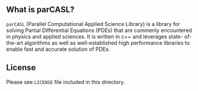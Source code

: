 What is parCASL? 
--- 

`parCASL` (Parallel Computational Applied Science Library) is a library for
solving Partial Differential Equations (PDEs) that are commenly encountered in
physics and applied sciences. It is written in c++ and leverages state-
of-the-art algorithms as well as well-established high performance libraries to
enable fast and accurate solution of PDEs.

License
-- 
Please see `LICENSE` file included in this directory.
